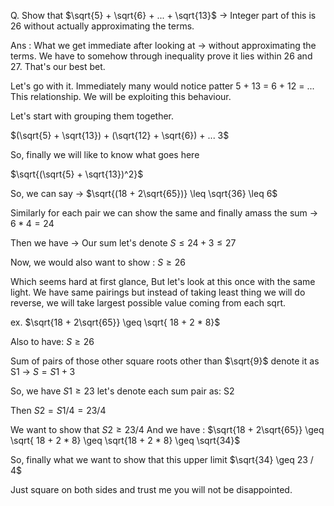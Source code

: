 Q. Show that $\sqrt{5} + \sqrt{6} + ... + \sqrt{13}$ -> Integer part of this is 26 without
actually approximating the terms. 

Ans : What we get immediate after looking at -> without approximating the terms. 
We have to somehow through inequality prove it lies within 26 and 27. 
That's our best bet. 


Let's go with it. 
Immediately many would notice patter 5 + 13 = 6 + 12 = ... This relationship. 
We will be exploiting this behaviour. 

Let's start with grouping them together.

$(\sqrt{5} + \sqrt{13}) + (\sqrt{12} + \sqrt{6}) + ... 3$

So, finally we will like to know what goes here 

$\sqrt{(\sqrt{5} + \sqrt{13})^2}$

So, we can say -> $\sqrt{(18 + 2\sqrt{65})} \leq \sqrt{36} \leq 6$ 

Similarly for each pair we can show the same and finally amass the sum -> $6*4 = 24$

Then we have -> Our sum let's denote $S \leq 24 + 3 \leq 27$

Now, we would also want to show :  $S \geq 26$ 

Which seems hard at first glance, But let's look at this once with the same light. We have same pairings but 
instead of taking least thing we will do reverse, we will take largest possible value coming from each sqrt. 

ex. $\sqrt{18 + 2\sqrt{65}} \geq \sqrt{ 18 + 2 * 8}$

Also to have: $S \geq 26$ 

Sum of pairs of those other square roots other than $\sqrt{9}$ denote it as S1 -> $S = S1 + 3$

So, we have $S1 \geq 23$
let's denote each sum pair as: S2

Then $S2 = S1 / 4 = 23 / 4$

We want to show that $S2 \geq 23 / 4$
And we have :  $\sqrt{18 + 2\sqrt{65}} \geq \sqrt{ 18 + 2 * 8} \geq \sqrt{18 + 2 * 8} \geq \sqrt{34}$ 

So, finally what we want to show that this upper limit $\sqrt{34} \geq 23 / 4$

Just square on both sides and trust me you will not be disappointed.
